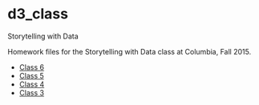 # d3_class
Storytelling with Data

Homework files for the Storytelling with Data class at Columbia, Fall 2015.
* [Class 6](https://woojink.github.io/d3_class/06-homework.html)
* [Class 5](https://woojink.github.io/d3_class/05-homework.html)
* [Class 4](https://woojink.github.io/d3_class/04-homework.html)
* [Class 3](https://woojink.github.io/d3_class/03-homework.html)
